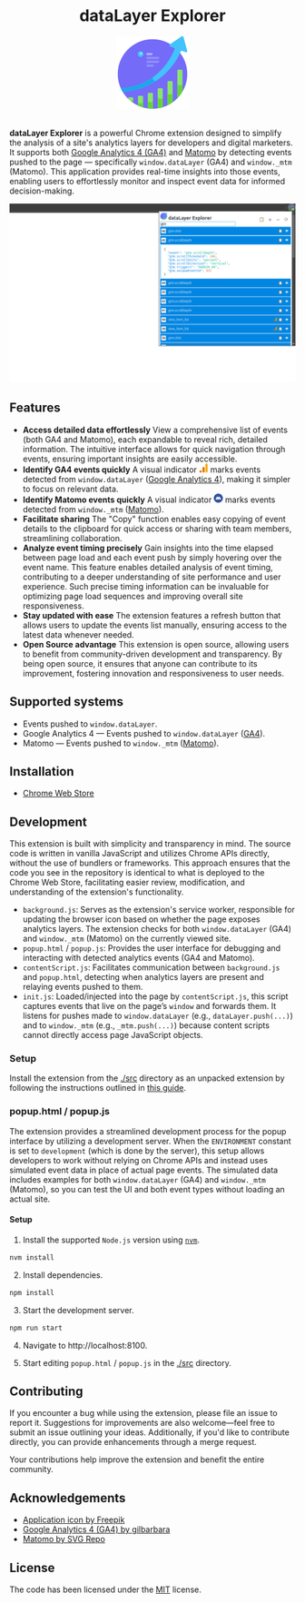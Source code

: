 <div align="center">
    <h1>dataLayer Explorer</h1>
    <img src="./src/icons/icon128.png" alt="Extension logo">
</div>
<br />

**dataLayer Explorer** is a powerful Chrome extension designed to simplify the analysis of a site's analytics layers for developers and digital marketers. It supports both [Google Analytics 4 (GA4)](https://support.google.com/analytics/answer/10089681) and [Matomo](https://matomo.org) by detecting events pushed to the page — specifically `window.dataLayer` (GA4) and `window._mtm` (Matomo).
This application provides real-time insights into those events, enabling users to effortlessly monitor and inspect event data for informed decision-making.

<div align="center">
    <img src="./images/app1.png" alt="Extension screenshot">
</div>

## Features

- **Access detailed data effortlessly** View a comprehensive list of events (both GA4 and Matomo), each expandable to reveal rich, detailed information. The intuitive interface allows for quick navigation through events, ensuring important insights are easily accessible.
- **Identify GA4 events quickly** A visual indicator <img src="./src/icons/ga4.svg" width="16" height="16" /> marks events detected from `window.dataLayer` ([Google Analytics 4](https://support.google.com/analytics/answer/10089681)), making it simpler to focus on relevant data.
- **Identify Matomo events quickly** A visual indicator <img src="./src/icons/matomo.svg" width="16" height="16" /> marks events detected from `window._mtm` ([Matomo](https://matomo.org)).
- **Facilitate sharing** The "Copy" function enables easy copying of event details to the clipboard for quick access or sharing with team members, streamlining collaboration.
- **Analyze event timing precisely** Gain insights into the time elapsed between page load and each event push by simply hovering over the event name. This feature enables detailed analysis of event timing, contributing to a deeper understanding of site performance and user experience. Such precise timing information can be invaluable for optimizing page load sequences and improving overall site responsiveness.
- **Stay updated with ease** The extension features a refresh button that allows users to update the events list manually, ensuring access to the latest data whenever needed.
- **Open Source advantage** This extension is open source, allowing users to benefit from community-driven development and transparency. By being open source, it ensures that anyone can contribute to its improvement, fostering innovation and responsiveness to user needs.

## Supported systems

- Events pushed to `window.dataLayer`.
- Google Analytics 4 — Events pushed to `window.dataLayer` ([GA4](https://support.google.com/analytics/answer/10089681)).
- Matomo — Events pushed to `window._mtm` ([Matomo](https://matomo.org)).

## Installation

- [Chrome Web Store](https://chromewebstore.google.com/detail/datalayer-explorer/akeipgacajnejdmcdmjcilfmhmaejjoe)

## Development

This extension is built with simplicity and transparency in mind. The source code is written in vanilla JavaScript and utilizes Chrome APIs directly, without the use of bundlers or frameworks. This approach ensures that the code you see in the repository is identical to what is deployed to the Chrome Web Store, facilitating easier review, modification, and understanding of the extension's functionality.

- `background.js`: Serves as the extension's service worker, responsible for updating the browser icon based on whether the page exposes analytics layers. The extension checks for both `window.dataLayer` (GA4) and `window._mtm` (Matomo) on the currently viewed site.
- `popup.html` / `popup.js`: Provides the user interface for debugging and interacting with detected analytics events (GA4 and Matomo).
- `contentScript.js`: Facilitates communication between `background.js` and `popup.html`, detecting when analytics layers are present and relaying events pushed to them.
- `init.js`: Loaded/injected into the page by `contentScript.js`, this script captures events that live on the page’s `window` and forwards them. It listens for pushes made to `window.dataLayer` (e.g., `dataLayer.push(...)`) and to `window._mtm` (e.g., `_mtm.push(...)`) because content scripts cannot directly access page JavaScript objects.

### Setup

Install the extension from the [./src](./src) directory as an unpacked extension by following the instructions outlined in [this guide](https://developer.chrome.com/docs/extensions/get-started/tutorial/hello-world#load-unpacked).

### popup.html / popup.js

The extension provides a streamlined development process for the popup interface by utilizing a development server. When the `ENVIRONMENT` constant is set to `development` (which is done by the server), this setup allows developers to work without relying on Chrome APIs and instead uses simulated event data in place of actual page events. The simulated data includes examples for both `window.dataLayer` (GA4) and `window._mtm` (Matomo), so you can test the UI and both event types without loading an actual site.

#### Setup

1. Install the supported `Node.js` version using [`nvm`](https://github.com/nvm-sh/nvm).

```bash
nvm install
```

2. Install dependencies.

```bash
npm install
```

3. Start the development server.

```bash
npm run start
```

4. Navigate to http://localhost:8100.

5. Start editing `popup.html` / `popup.js` in the [./src](./src) directory.

## Contributing

If you encounter a bug while using the extension, please file an issue to report it. Suggestions for improvements are also welcome—feel free to submit an issue outlining your ideas. Additionally, if you'd like to contribute directly, you can provide enhancements through a merge request.

Your contributions help improve the extension and benefit the entire community.

## Acknowledgements

- [Application icon by Freepik](https://www.freepik.com/icon/profit_2382603#fromView=family&page=1&position=89&uuid=8883d7b3-8586-4727-a7a4-7fdbe25f53db)
- [Google Analytics 4 (GA4) by gilbarbara](https://www.svgrepo.com/svg/353804/google-analytics)
- [Matomo by SVG Repo](https://www.svgrepo.com/svg/331481/matomo)

## License

The code has been licensed under the [MIT](https://opensource.org/license/mit) license.
